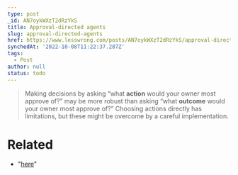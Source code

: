```yaml
---
type: post
_id: AN7oykWXzT2dRzYkS
title: Approval-directed agents
slug: approval-directed-agents
href: https://www.lesswrong.com/posts/AN7oykWXzT2dRzYkS/approval-directed-agents
synchedAt: '2022-10-08T11:22:37.287Z'
tags:
  - Post
author: null
status: todo
---
```


> Making decisions by asking “what **action** would your owner most approve of?” may be more robust than asking “what **outcome** would your owner most approve of?” Choosing actions directly has limitations, but these might be overcome by a careful implementation.

# Related

- "[here](https://medium.com/@paulfchristiano/model-free-decisions-6e6609f5d99e)"